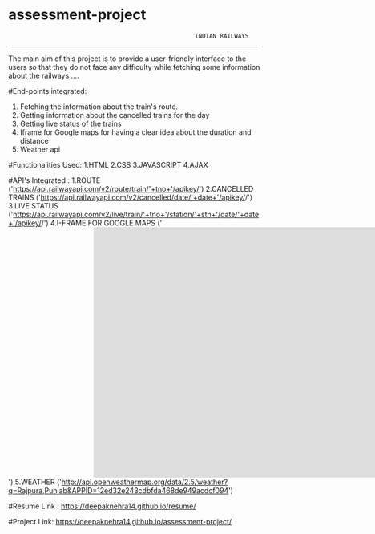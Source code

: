 # assessment-project

                                                        INDIAN RAILWAYS
------------------------------------------------------------------------------------------------------------------------------------------

The main aim of this project is to provide a user-friendly interface to the users so that they do not face any difficulty while fetching 
some information about the railways ....

#End-points integrated:
1. Fetching the information about the train's route.
2. Getting information about the cancelled trains for the day
3. Getting live status of the trains
4. Iframe for Google maps for having a clear idea about the duration and distance
4. Weather api

#Functionalities Used:
1.HTML
2.CSS
3.JAVASCRIPT
4.AJAX

#API's Integrated :
1.ROUTE ('https://api.railwayapi.com/v2/route/train/'+tno+'/apikey/<api-key>')
2.CANCELLED TRAINS ('https://api.railwayapi.com/v2/cancelled/date/'+date+'/apikey/<api-key>/')
3.LIVE STATUS ('https://api.railwayapi.com/v2/live/train/'+tno+'/station/'+stn+'/date/'+date+'/apikey/<api-key>/')
4.I-FRAME FOR GOOGLE MAPS ('<iframe style="margin-left: 170px" src="https://www.google.com/maps/embed?pb=!1m18!1m12!1m3!1d3437.1751349614747!2d76.65758911491052!3d30.51608648171321!2m3!1f0!2f0!3f0!3m2!1i1024!2i768!4f13.1!3m3!1m2!1s0x390fc32344a6e2d7%3A0x81b346dee91799ca!2sChitkara%20University!5e0!3m2!1sen!2sin!4v1575193026824!5m2!1sen!2sin" width="1200" height="500" frameborder="0" style="border:2;" allowfullscreen=""></iframe>')
5.WEATHER ('http://api.openweathermap.org/data/2.5/weather?q=Rajpura,Punjab&APPID=12ed32e243cdbfda468de949acdcf094')

#Resume Link : 
https://deepaknehra14.github.io/resume/

#Project Link:
https://deepaknehra14.github.io/assessment-project/
